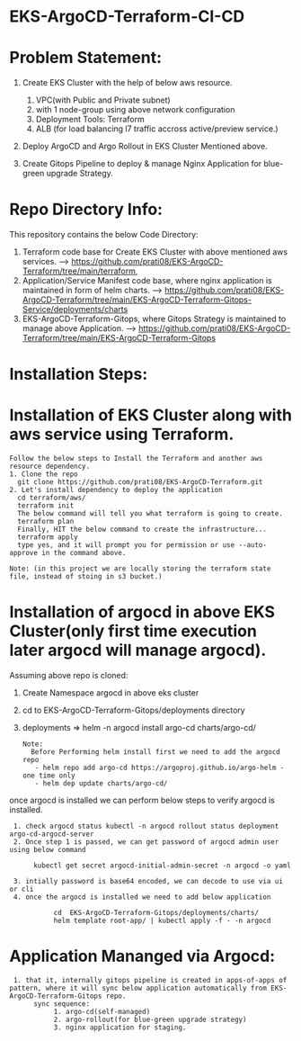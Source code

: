 # EKS-ArgoCD-Terraform-CI-CD

Problem Statement: 
=====================

  1. Create EKS Cluster with the help of below aws resource.
       1. VPC(with Public and Private subnet)
       2. with 1 node-group using above network configuration
       3. Deployment Tools: Terraform
       4. ALB (for load balancing l7 traffic accross active/preview service.)
    
  2. Deploy ArgoCD and Argo Rollout in EKS Cluster Mentioned above.
  3. Create Gitops Pipeline to deploy & manage Nginx Application for blue-green upgrade Strategy. 


Repo Directory Info:
=========

This repository contains the below Code Directory:
  1. Terraform code base for Create EKS Cluster with above mentioned aws services. --> https://github.com/prati08/EKS-ArgoCD-Terraform/tree/main/terraform,
  2. Application/Service Manifest code base, where nginx application is maintained in form of helm charts.  --> https://github.com/prati08/EKS-ArgoCD-Terraform/tree/main/EKS-ArgoCD-Terraform-Gitops-Service/deployments/charts
  3. EKS-ArgoCD-Terraform-Gitops, where Gitops Strategy is maintained to manage above Application. --> https://github.com/prati08/EKS-ArgoCD-Terraform/tree/main/EKS-ArgoCD-Terraform-Gitops 


Installation Steps:
==================

  Installation of EKS Cluster along with aws service using Terraform.
  ==========
    Follow the below steps to Install the Terraform and another aws resource dependency.
    1. Clone the repo
      git clone https://github.com/prati08/EKS-ArgoCD-Terraform.git
    2. Let's install dependency to deploy the application
      cd terraform/aws/
      terraform init
      The below command will tell you what terraform is going to create.
      terraform plan
      Finally, HIT the below command to create the infrastructure...
      terraform apply
      type yes, and it will prompt you for permission or use --auto-approve in the command above.
    
    Note: (in this project we are locally storing the terraform state file, instead of stoing in s3 bucket.)
  
Installation of argocd in above EKS Cluster(only first time execution later argocd will manage argocd).
==========
  Assuming above repo is cloned:

  1. Create Namespace argocd in above eks cluster
  2. cd to EKS-ArgoCD-Terraform-Gitops/deployments directory
  3. deployments => helm -n argocd install argo-cd charts/argo-cd/
     
         Note:
           Before Performing helm install first we need to add the argocd repo
            - helm repo add argo-cd https://argoproj.github.io/argo-helm - one time only
            - helm dep update charts/argo-cd/
     
  once argocd is installed we can perform below steps to verify argocd is installed.
  
     1. check argocd status kubectl -n argocd rollout status deployment argo-cd-argocd-server
     2. Once step 1 is passed, we can get password of argocd admin user using below command
     
          kubectl get secret argocd-initial-admin-secret -n argocd -o yaml
          
     3. intially password is base64 encoded, we can decode to use via ui or cli  
     4. once the argocd is installed we need to add below application
     
               cd  EKS-ArgoCD-Terraform-Gitops/deployments/charts/
               helm template root-app/ | kubectl apply -f - -n argocd


Application Mananged via Argocd:
===========
     1. that it, internally gitops pipeline is created in apps-of-apps of pattern, where it will sync below application automatically from EKS-ArgoCD-Terraform-Gitops repo.
          sync sequence:
               1. argo-cd(self-managed)
               2. argo-rollout(for blue-green upgrade strategy)
               3. nginx application for staging.
     






